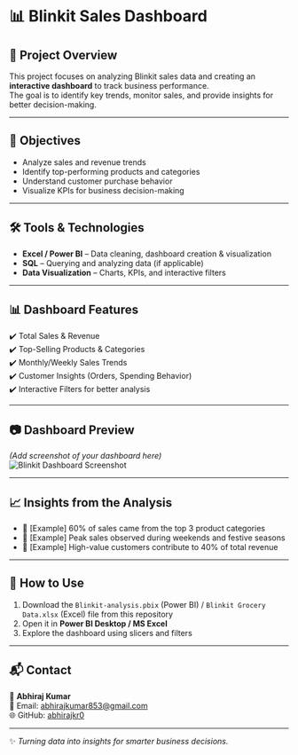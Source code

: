 # 📊 Blinkit Sales Dashboard  

## 📌 Project Overview  
This project focuses on analyzing Blinkit sales data and creating an **interactive dashboard** to track business performance.  
The goal is to identify key trends, monitor sales, and provide insights for better decision-making.  

---

## 🎯 Objectives  
- Analyze sales and revenue trends  
- Identify top-performing products and categories  
- Understand customer purchase behavior  
- Visualize KPIs for business decision-making  

---

## 🛠️ Tools & Technologies  
- **Excel / Power BI** – Data cleaning, dashboard creation & visualization  
- **SQL** – Querying and analyzing data (if applicable)  
- **Data Visualization** – Charts, KPIs, and interactive filters  

---

## 📊 Dashboard Features  
✔️ Total Sales & Revenue  
✔️ Top-Selling Products & Categories  
✔️ Monthly/Weekly Sales Trends  
✔️ Customer Insights (Orders, Spending Behavior)  
✔️ Interactive Filters for better analysis  

---

## 📷 Dashboard Preview  
*(Add screenshot of your dashboard here)*  
![Blinkit Dashboard Screenshot](link-to-your-image)  

---

## 📈 Insights from the Analysis  
- 📌 [Example] 60% of sales came from the top 3 product categories  
- 📌 [Example] Peak sales observed during weekends and festive seasons  
- 📌 [Example] High-value customers contribute to 40% of total revenue  

---

## 🚀 How to Use  
1. Download the `Blinkit-analysis.pbix` (Power BI) / `Blinkit Grocery Data.xlsx` (Excel) file from this repository  
2. Open it in **Power BI Desktop / MS Excel**  
3. Explore the dashboard using slicers and filters  

---

## 📬 Contact  
👤 **Abhiraj Kumar**  
📧 Email: [abhirajkumar853@gmail.com](mailto:abhirajkumar853@gmail.com)  
🌐 GitHub: [abhirajkr0](https://github.com/abhirajkr0)  

---

✨ *Turning data into insights for smarter business decisions.*
